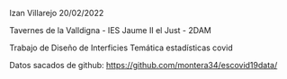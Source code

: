 Izan Villarejo 20/02/2022

Tavernes de la Valldigna - IES Jaume II el Just - 2DAM

Trabajo de Diseño de Interficies
Temática estadísticas covid

Datos sacados de github:
https://github.com/montera34/escovid19data/
